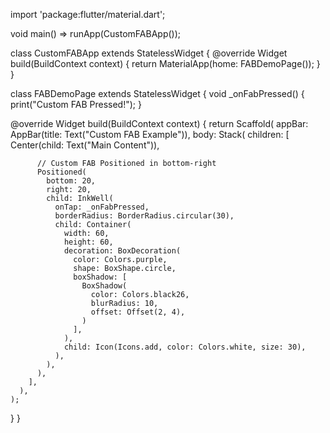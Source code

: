 import 'package:flutter/material.dart';

void main() => runApp(CustomFABApp());

class CustomFABApp extends StatelessWidget {
  @override
  Widget build(BuildContext context) {
    return MaterialApp(home: FABDemoPage());
  }
}

class FABDemoPage extends StatelessWidget {
  void _onFabPressed() {
    print("Custom FAB Pressed!");
  }

  @override
  Widget build(BuildContext context) {
    return Scaffold(
      appBar: AppBar(title: Text("Custom FAB Example")),
      body: Stack(
        children: [
          Center(child: Text("Main Content")),
          
          // Custom FAB Positioned in bottom-right
          Positioned(
            bottom: 20,
            right: 20,
            child: InkWell(
              onTap: _onFabPressed,
              borderRadius: BorderRadius.circular(30),
              child: Container(
                width: 60,
                height: 60,
                decoration: BoxDecoration(
                  color: Colors.purple,
                  shape: BoxShape.circle,
                  boxShadow: [
                    BoxShadow(
                      color: Colors.black26,
                      blurRadius: 10,
                      offset: Offset(2, 4),
                    )
                  ],
                ),
                child: Icon(Icons.add, color: Colors.white, size: 30),
              ),
            ),
          ),
        ],
      ),
    );
  }
}
